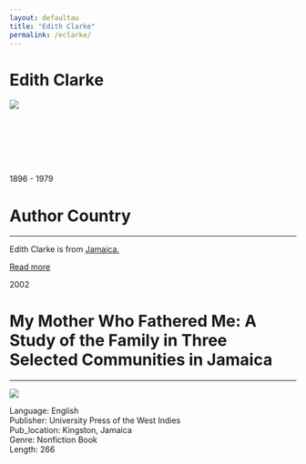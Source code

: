 ```yaml
---
layout: defaultau
title: "Edith Clarke"
permalink: /eclarke/
---
```

<!-- partial:index.partial.html -->
<div class="content">
    <h1>Edith Clarke</h1>
    <div class="quote">
        <div><img src="https://globalsocialtheory.org/wp-content/uploads/2019/07/Edith-Clarke-2.jpg.png" class="logo"></div>
    </div>
    <div class="timeline">
        <div style="padding-bottom:100px;"></div>
        <div class="block">
            <div class="date right"><p class="right"> 1896 - 1979 </p></div>
            <div class="dot"></div>
            <div class="left first">
              <div class="author_country">
                <h1>Author Country</h1><hr>
            <div class="aclocation"><p>Edith Clarke is from <a href="{{ site.baseurl }}/4">Jamaica.</a></p></div>
                <div class="acreadmore"><a href="https://en.wikipedia.org/wiki/Edith_Clarke_(anthropologist)" target="_blank">Read more</a></div>
            </div>
            </div>
        </div>
        <div class="block">
            <div class="date left"><p class="left hide">2002</p></div>
            <div class="dot"></div>
            <div class="right hide">
                <h1>My Mother Who Fathered Me: A Study of the Family in Three Selected Communities in Jamaica</h1><hr>
                <p><img src="https://images-na.ssl-images-amazon.com/images/I/513xn7jO8vL._SY291_BO1,204,203,200_QL40_FMwebp_.jpg"></p>
                <p>
                Language: English <br/>
                Publisher: University Press of the West Indies			 <br/>
                Pub_location: Kingston, Jamaica <br/>
                Genre: Nonfiction Book <br/>
                Length: 266 <br/>                </p>
            </div>
        </div>
</div>
  <!-- partial -->
<script src='https://cdnjs.cloudflare.com/ajax/libs/jquery/3.1.1/jquery.min.js'></script><script  src="{{ site.baseurl }}/assets/js/authorscript.js"></script>